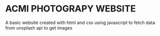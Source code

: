 # ACMI PHOTOGRAPY WEBSITE
A basic website created with html and css using javascript to fetch data from unsplash api to get images
